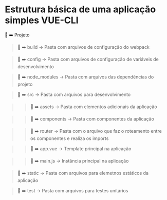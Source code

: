 # Estrutura básica de uma aplicação simples VUE-CLI



:file_folder: :arrow_right: Projeto

>:file_folder: :arrow_right: build -> Pasta com arquivos de configuração do webpack

>:file_folder: :arrow_right: config -> Pasta com arquivos de configuração de variáveis de desenvolvimento

>:file_folder: :arrow_right: node_modules -> Pasta com arquivos das dependências do projeto

>:file_folder: :arrow_right: src -> Pasta com arquivos para desenvolvimento

>>:file_folder: :arrow_right: assets -> Pasta com elementos adicionais da aplicação

>>:file_folder: :arrow_right: components -> Pasta com componentes da aplicação

>>:file_folder: :arrow_right: router -> Pasta com o arquivo que faz o roteamento entre os componentes e realiza os imports 

>>:page_facing_up: :arrow_right: app.vue -> Template principal na aplicação

>>:page_facing_up: :arrow_right: main.js -> Instância principal na aplicação
  
>:file_folder: :arrow_right: static -> Pasta com arquivos para elemetnos estáticos da aplicação

>:file_folder: :arrow_right: test -> Pasta com arquivos para testes unitários
